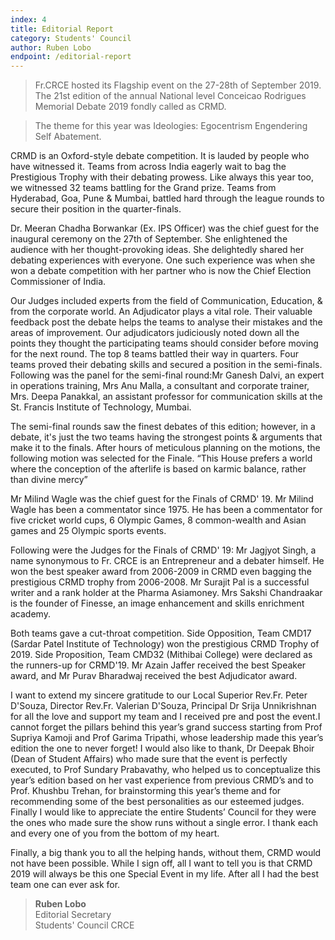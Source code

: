 ```yaml
---
index: 4
title: Editorial Report
category: Students' Council
author: Ruben Lobo
endpoint: /editorial-report
---
```


> Fr.CRCE hosted its Flagship event on the 27-28th of September 2019. The 21st edition of the annual National level Conceicao Rodrigues Memorial Debate 2019 fondly called as CRMD.

> The theme for this year was
> Ideologies: Egocentrism Engendering Self Abatement.

CRMD is an Oxford-style debate competition. It is lauded by people who have witnessed it. Teams from across India eagerly wait to bag the Prestigious Trophy with their debating prowess. Like always this year too, we witnessed 32 teams battling for the Grand prize. Teams from Hyderabad, Goa, Pune & Mumbai, battled hard through the league rounds to secure their position in the quarter-finals.

Dr. Meeran Chadha Borwankar (Ex. IPS Officer) was the chief guest for the inaugural ceremony on the 27th of September. She enlightened the audience with her thought-provoking ideas. She delightedly shared her debating experiences with everyone. One such experience was when she won a debate competition with her partner who is now the Chief Election Commissioner of India.

Our Judges included experts from the field of Communication, Education, & from the corporate world. An Adjudicator plays a vital role. Their valuable feedback post the debate helps the teams to analyse their mistakes and the areas of improvement. Our adjudicators judiciously noted down all the points they thought the participating teams should consider before moving for the next round. The top 8 teams battled their way in quarters. Four teams proved their debating skills and secured a position in the semi-finals. Following was the panel for the semi-final round:Mr Ganesh Dalvi, an expert in operations training, Mrs Anu Malla, a consultant and corporate trainer, Mrs. Deepa Panakkal, an assistant professor for communication skills at the St. Francis Institute of Technology, Mumbai.

The semi-final rounds saw the finest debates of this edition; however, in a debate, it's just the two teams having the strongest points & arguments that make it to the finals. After hours of meticulous planning on the motions, the following motion was selected for the Finale. “This House prefers a world where the conception of the afterlife is based on karmic balance, rather than divine mercy”

Mr Milind Wagle was the chief guest for the Finals of CRMD' 19. Mr Milind Wagle has been a commentator since 1975. He has been a commentator for five cricket world cups, 6 Olympic Games, 8 common-wealth and Asian games and 25 Olympic sports events.

Following were the Judges for the Finals of CRMD' 19:
Mr Jagjyot Singh, a name synonymous to Fr. CRCE is an Entrepreneur and a debater himself. He won the best speaker award from 2006-2009 in CRMD even bagging the prestigious CRMD trophy from 2006-2008. Mr Surajit Pal is a successful writer and a rank holder at the Pharma Asiamoney. Mrs Sakshi Chandraakar is the founder of Finesse, an image enhancement and skills enrichment academy.

Both teams gave a cut-throat competition. Side Opposition, Team CMD17 (Sardar Patel Institute of Technology) won the prestigious CRMD Trophy of 2019. Side Proposition, Team CMD32 (Mithibai College) were declared as the runners-up for CRMD'19. Mr Azain Jaffer received the best Speaker award, and Mr Purav Bharadwaj received the best Adjudicator award.

I want to extend my sincere gratitude to our Local Superior Rev.Fr. Peter D'Souza, Director Rev.Fr. Valerian D'Souza, Principal Dr Srija Unnikrishnan for all the love and support my team and I received pre and post the event.I cannot forget the pillars behind this year’s grand success starting from Prof Supriya Kamoji and Prof Garima Tripathi, whose leadership made this year’s edition the one to never forget! I would also like to thank, Dr Deepak Bhoir (Dean of Student Affairs) who made sure that the event is perfectly executed, to Prof Sundary Prabavathy, who helped us to conceptualize this year’s edition based on her vast experience from previous CRMD’s and to Prof. Khushbu Trehan, for brainstorming this year’s theme and for recommending some of the best personalities as our esteemed judges. Finally I would like to appreciate the entire Students’ Council for they were the ones who made sure the show runs without a single error. I thank each and every one of you from the bottom of my heart.

Finally, a big thank you to all the helping hands, without them, CRMD would not have been possible. While I sign off, all I want to tell you is that CRMD 2019 will always be this one Special Event in my life. After all I had the best team one can ever ask for.

> **Ruben Lobo**<br>
> Editorial Secretary<br>
> Students' Council CRCE<br>
